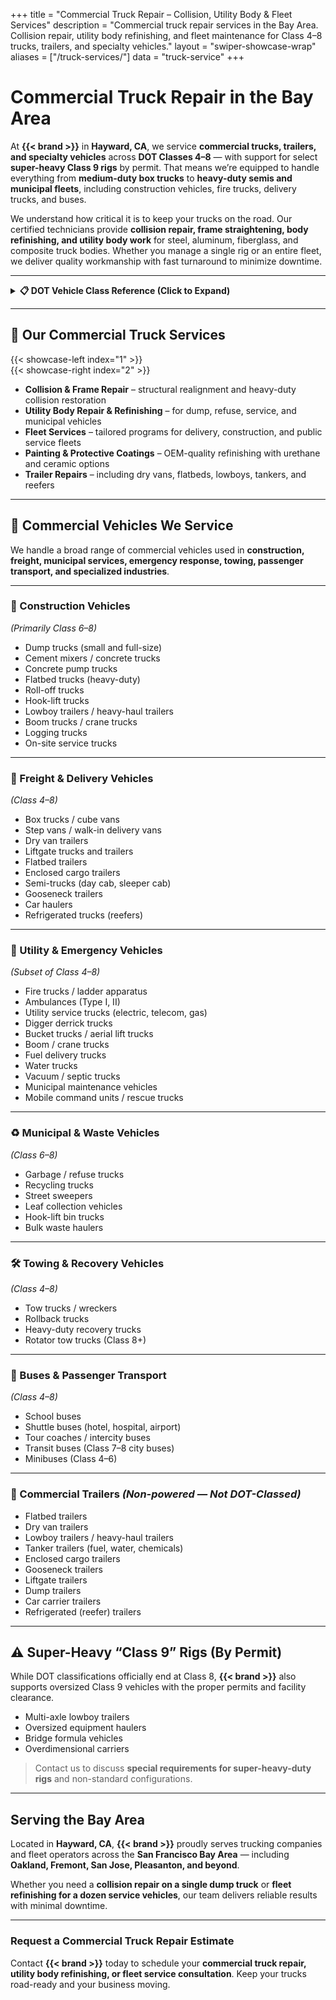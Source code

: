 +++
title = "Commercial Truck Repair – Collision, Utility Body & Fleet Services"
description = "Commercial truck repair services in the Bay Area. Collision repair, utility body refinishing, and fleet maintenance for Class 4–8 trucks, trailers, and specialty vehicles."
layout = "swiper-showcase-wrap"
aliases = ["/truck-services/"]
data = "truck-service"
+++

# Commercial Truck Repair in the Bay Area

At **{{< brand >}}** in **Hayward, CA**, we service **commercial trucks, trailers, and specialty vehicles** across **DOT Classes 4–8** — with support for select **super-heavy Class 9 rigs** by permit. That means we’re equipped to handle everything from **medium-duty box trucks** to **heavy-duty semis and municipal fleets**, including construction vehicles, fire trucks, delivery trucks, and buses.  

We understand how critical it is to keep your trucks on the road. Our certified technicians provide **collision repair, frame straightening, body refinishing, and utility body work** for steel, aluminum, fiberglass, and composite truck bodies. Whether you manage a single rig or an entire fleet, we deliver quality workmanship with fast turnaround to minimize downtime.  

---

<details>
<summary><strong>📋 DOT Vehicle Class Reference (Click to Expand)</strong></summary>

| Class | Description           | GVWR (lbs)              |
|-------|------------------------|--------------------------|
| 4     | Medium-Duty            | 14,001 – 16,000          |
| 5     | Medium-Duty            | 16,001 – 19,500          |
| 6     | Medium-Duty            | 19,501 – 26,000          |
| 7     | Heavy-Duty             | 26,001 – 33,000          |
| 8     | Heavy-Duty             | 33,001+                  |
| 9     | Super-Heavy (Permit)   | Over 80,000 (bridge formula limit) |

</details>

---

## 🚚 Our Commercial Truck Services  

{{< showcase-left index="1" >}}  
{{< showcase-right index="2" >}}  

- **Collision & Frame Repair** – structural realignment and heavy-duty collision restoration  
- **Utility Body Repair & Refinishing** – for dump, refuse, service, and municipal vehicles  
- **Fleet Services** – tailored programs for delivery, construction, and public service fleets  
- **Painting & Protective Coatings** – OEM-quality refinishing with urethane and ceramic options  
- **Trailer Repairs** – including dry vans, flatbeds, lowboys, tankers, and reefers  

---

## 🚛 Commercial Vehicles We Service  

We handle a broad range of commercial vehicles used in **construction, freight, municipal services, emergency response, towing, passenger transport, and specialized industries**.  

---

### 🧱 Construction Vehicles  
*(Primarily Class 6–8)*  
- Dump trucks (small and full-size)  
- Cement mixers / concrete trucks  
- Concrete pump trucks  
- Flatbed trucks (heavy-duty)  
- Roll-off trucks  
- Hook-lift trucks  
- Lowboy trailers / heavy-haul trailers  
- Boom trucks / crane trucks  
- Logging trucks  
- On-site service trucks  

---

### 🚚 Freight & Delivery Vehicles  
*(Class 4–8)*  
- Box trucks / cube vans  
- Step vans / walk-in delivery vans  
- Dry van trailers  
- Liftgate trucks and trailers  
- Flatbed trailers  
- Enclosed cargo trailers  
- Semi-trucks (day cab, sleeper cab)  
- Gooseneck trailers  
- Car haulers  
- Refrigerated trucks (reefers)  

---

### 🚨 Utility & Emergency Vehicles  
*(Subset of Class 4–8)*  
- Fire trucks / ladder apparatus  
- Ambulances (Type I, II)  
- Utility service trucks (electric, telecom, gas)  
- Digger derrick trucks  
- Bucket trucks / aerial lift trucks  
- Boom / crane trucks  
- Fuel delivery trucks  
- Water trucks  
- Vacuum / septic trucks  
- Municipal maintenance vehicles  
- Mobile command units / rescue trucks  

---

### ♻️ Municipal & Waste Vehicles  
*(Class 6–8)*  
- Garbage / refuse trucks  
- Recycling trucks  
- Street sweepers  
- Leaf collection vehicles  
- Hook-lift bin trucks  
- Bulk waste haulers  

---

### 🛠 Towing & Recovery Vehicles  
*(Class 4–8)*  
- Tow trucks / wreckers  
- Rollback trucks  
- Heavy-duty recovery trucks  
- Rotator tow trucks (Class 8+)  

---

### 🚌 Buses & Passenger Transport  
*(Class 4–8)*  
- School buses  
- Shuttle buses (hotel, hospital, airport)  
- Tour coaches / intercity buses  
- Transit buses (Class 7–8 city buses)  
- Minibuses (Class 4–6)  

---

### 🚛 Commercial Trailers *(Non-powered — Not DOT-Classed)*  
- Flatbed trailers  
- Dry van trailers  
- Lowboy trailers / heavy-haul trailers  
- Tanker trailers (fuel, water, chemicals)  
- Enclosed cargo trailers  
- Gooseneck trailers  
- Liftgate trailers  
- Dump trailers  
- Car carrier trailers  
- Refrigerated (reefer) trailers  

---

## ⚠️ Super-Heavy “Class 9” Rigs (By Permit)  

While DOT classifications officially end at Class 8, **{{< brand >}}** also supports oversized Class 9 vehicles with the proper permits and facility clearance.  

- Multi-axle lowboy trailers  
- Oversized equipment haulers  
- Bridge formula vehicles  
- Overdimensional carriers  

> Contact us to discuss **special requirements for super-heavy-duty rigs** and non-standard configurations.  

---

## Serving the Bay Area  

Located in **Hayward, CA**, **{{< brand >}}** proudly serves trucking companies and fleet operators across the **San Francisco Bay Area** — including **Oakland, Fremont, San Jose, Pleasanton, and beyond**.  

Whether you need a **collision repair on a single dump truck** or **fleet refinishing for a dozen service vehicles**, our team delivers reliable results with minimal downtime.  

---

### Request a Commercial Truck Repair Estimate  

Contact **{{< brand >}}** today to schedule your **commercial truck repair, utility body refinishing, or fleet service consultation**. Keep your trucks road-ready and your business moving.  
